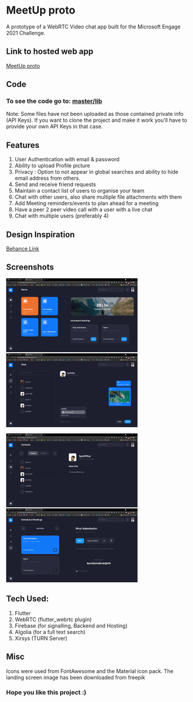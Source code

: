 # MeetUp proto

A prototype of a WebRTC Video chat app built for the Microsoft Engage 2021 Challenge.

## Link to hosted web app
[MeetUp proto](https://ms-engage-proto.firebaseapp.com/#/)

## Code
### To see the code go to: [master/lib](https://github.com/JyotiPRoy/MeetUp_Proto/tree/master/lib)
Note: Some files have not been uploaded as those contained private info (API Keys). If you want to clone the project and make it work
you'll have to provide your own API Keys in that case.

## Features
1. User Authentication with email & password
2. Ability to upload Profile picture
3. Privacy : Option to not appear in global searches
   and ability to hide email address from others.
4. Send and receive friend requests
5. Maintain a contact list of users to organise your team
6. Chat with other users, also share multiple file attachments with them
7. Add Meeting reminders/events to plan ahead for a meeting
8. Have a peer 2 peer video call with a user with a live chat
9. Chat with multiple users (preferably 4)

## Design Inspiration
[Behance Link](https://www.behance.net/gallery/108311689/Zoom-Redesign-Ui-Kit-2021)


## Screenshots
<p float="left">
  <img src="https://github.com/JyotiPRoy/MeetUp_Proto/blob/d0c9ffc070125708e9d8fea1e18b72f3aec5b9d9/Screenshots/Flutter%20Demo%20-%20Google%20Chrome%2013-07-2021%2020_14_28.png" width="356" height="200">
  <img src="https://github.com/JyotiPRoy/MeetUp_Proto/blob/d0c9ffc070125708e9d8fea1e18b72f3aec5b9d9/Screenshots/Flutter%20Demo%20-%20Google%20Chrome%2013-07-2021%2020_15_14.png" width="356" height="200">
</p>

<p float="left">
  <img src="https://github.com/JyotiPRoy/MeetUp_Proto/blob/d0c9ffc070125708e9d8fea1e18b72f3aec5b9d9/Screenshots/Flutter%20Demo%20-%20Google%20Chrome%2013-07-2021%2020_15_30.png" width="356" height="200">
  <img src="https://github.com/JyotiPRoy/MeetUp_Proto/blob/d0c9ffc070125708e9d8fea1e18b72f3aec5b9d9/Screenshots/Flutter%20Demo%20-%20Google%20Chrome%2013-07-2021%2020_15_38.png" width="356" height="200">
</p>

## Tech Used:
1. Flutter
2. WebRTC (flutter_webrtc plugin)
3. Firebase (for signalling, Backend and Hosting)
4. Algolia (for a full text search)
5. Xirsys (TURN Server)

## Misc
Icons were used from FontAwesome and the Material icon pack. The landing screen image has been downloaded from freepik

### Hope you like this project :)
